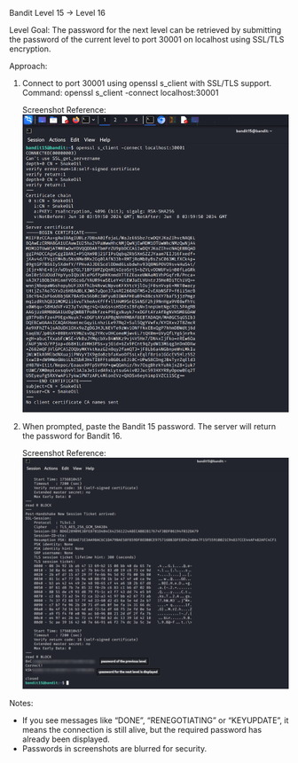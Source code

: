 Bandit Level 15 → Level 16

Level Goal:
The password for the next level can be retrieved by submitting the password of the current level to port 30001 on localhost using SSL/TLS encryption.

Approach:
1. Connect to port 30001 using openssl s_client with SSL/TLS support.
   Command:
   openssl s_client -connect localhost:30001

   Screenshot Reference:
   ![OpenSSL Command](screenshots/command1.png)

2. When prompted, paste the Bandit 15 password.
   The server will return the password for Bandit 16.

   Screenshot Reference:
   ![Password Output](screenshots/command.png)

Notes:
- If you see messages like “DONE”, “RENEGOTIATING” or “KEYUPDATE”, it means the connection is still alive, but the required password has already been displayed.
- Passwords in screenshots are blurred for security.
